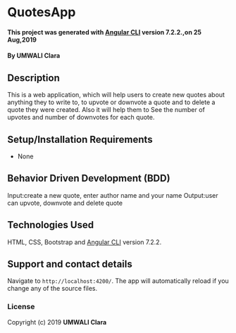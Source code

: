 # QuotesApp
#### This project was generated with [Angular CLI](https://github.com/angular/angular-cli) version 7.2.2.,on 25 Aug,2019
#### By **UMWALI Clara**
## Description
This is a web application, which will help users to create new quotes about anything they to write to, to upvote or downvote a quote and to delete a quote they were created. Also it will help them to See the number of upvotes and number of downvotes for each quote. 
## Setup/Installation Requirements
* None
## Behavior Driven Development (BDD)
Input:create a new quote, enter author name and your name
Output:user can upvote, downvote and delete quote
## Technologies Used
HTML, CSS, Bootstrap and [Angular CLI](https://github.com/angular/angular-cli) version 7.2.2.
## Support and contact details
Navigate to `http://localhost:4200/`. The app will automatically reload if you change any of the source files.
### License
Copyright (c) 2019 **UMWALI Clara**                                   
